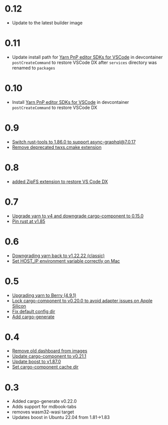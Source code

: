 # 0.12

- Update to the latest builder image

# 0.11

- Update install path for [Yarn PnP editor SDKs for VSCode](https://yarnpkg.com/getting-started/editor-sdks) in devcontainer `postCreateCommand` to restore VSCode DX after `services` directory was renamed to `packages`

# 0.10

- Install [Yarn PnP editor SDKs for VSCode](https://yarnpkg.com/getting-started/editor-sdks) in devcontainer `postCreateCommand` to restore VSCode DX

# 0.9

* [Switch rust-tools to 1.86.0 to support async-graphql@7.0.17](https://github.com/gofractally/image-builders/pull/69)
* [Remove deprecated twxs.cmake extension](https://github.com/gofractally/psibase-contributor/pull/37)

# 0.8

* [added ZipFS extension to restore VS Code DX](https://github.com/gofractally/psibase-contributor/pull/36/commits/0004449ceef6a560eb5cd24969ae1647d0ebf7e5)

# 0.7

* [Upgrade yarn to v4 and downgrade cargo-component to 0.15.0](https://github.com/gofractally/image-builders/pull/65)
* [Pin rust at v1.85](https://github.com/gofractally/image-builders/pull/66)

# 0.6

* [Downgrading yarn back to v1.22.22 (classic)](https://github.com/gofractally/image-builders/pull/64)
* [Set HOST_IP environment variable correctly on Mac](https://github.com/gofractally/image-builders/pull/59)

# 0.5

* [Upgrading yarn to Berry (4.9.1)](https://github.com/gofractally/image-builders/pull/60)
* [Lock cargo-component to v0.20.0 to avoid adapter issues on Apple Silicon](https://github.com/gofractally/image-builders/pull/60)
* [Fix default config dir](https://github.com/gofractally/image-builders/pull/58)
* [Add cargo-generate](https://github.com/gofractally/image-builders/commit/54c67673de1b230a5087ad6cfd3eefcfe5160377)

# 0.4

* [Remove old dashboard from images](https://github.com/gofractally/image-builders/pull/53)
* [Update cargo-component to v0.21.1](https://github.com/gofractally/image-builders/pull/55)
* [Update boost to v1.87.0](https://github.com/gofractally/image-builders/pull/54)
* [Set cargo-component cache dir](https://github.com/gofractally/image-builders/pull/56)

# 0.3

* Added cargo-generate v0.22.0
* Adds support for mdbook-tabs
* removes wasm32-wasi target
* Updates boost in Ubuntu 22.04 from 1.81->1.83

